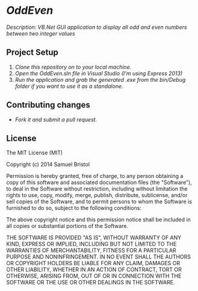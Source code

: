 # _OddEven_

_Description: VB.Net GUI application to display all odd and even numbers between two integer values_

## Project Setup

1. _Clone this repository on to your local machine._
2. _Open the OddEven.sln file in Visual Studio (I'm using Express 2013)_
3. _Run the application and grab the generated .exe from the bin/Debug folder if you want to use it as a standalone._

## Contributing changes

- _Fork it and submit a pull request._

## License

The MIT License (MIT)

Copyright (c) 2014 Samuel Bristol

Permission is hereby granted, free of charge, to any person obtaining a copy
of this software and associated documentation files (the "Software"), to deal
in the Software without restriction, including without limitation the rights
to use, copy, modify, merge, publish, distribute, sublicense, and/or sell
copies of the Software, and to permit persons to whom the Software is
furnished to do so, subject to the following conditions:

The above copyright notice and this permission notice shall be included in
all copies or substantial portions of the Software.

THE SOFTWARE IS PROVIDED "AS IS", WITHOUT WARRANTY OF ANY KIND, EXPRESS OR
IMPLIED, INCLUDING BUT NOT LIMITED TO THE WARRANTIES OF MERCHANTABILITY,
FITNESS FOR A PARTICULAR PURPOSE AND NONINFRINGEMENT. IN NO EVENT SHALL THE
AUTHORS OR COPYRIGHT HOLDERS BE LIABLE FOR ANY CLAIM, DAMAGES OR OTHER
LIABILITY, WHETHER IN AN ACTION OF CONTRACT, TORT OR OTHERWISE, ARISING FROM,
OUT OF OR IN CONNECTION WITH THE SOFTWARE OR THE USE OR OTHER DEALINGS IN
THE SOFTWARE.
